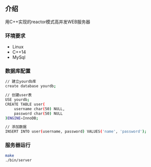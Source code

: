 ## 介绍
用C++实现的reactor模式高并发WEB服务器

### 环境要求
* Linux
* C++14
* MySql

### 数据库配置
```bash
// 建立yourdb库
create database yourdb;

// 创建user表
USE yourdb;
CREATE TABLE user(
    username char(50) NULL,
    password char(50) NULL
)ENGINE=InnoDB;

// 添加数据
INSERT INTO user(username, password) VALUES('name', 'password');
```
### 服务器运行
```bash
make
./bin/server
```




